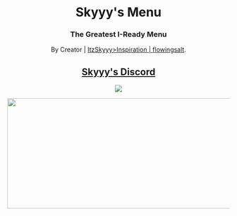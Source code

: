 <h1 align="center">Skyyy's Menu</h1>
<h3 align="center">The Greatest I-Ready Menu</h3>
<p align="center">By Creator | <a href="https://github.com/ItzSkyyy/">ItzSkyyy>Inspiration | <a href="https://github.com/flowingsalt">flowingsalt</a>.
<h2 align="center"><a href="https://discord.gg/DufFxxucHA">Skyyy's Discord</a></h2>

<p align="center">
        <a href="https://discord.gg/https://discord.gg/DufFxxucHA">
	       <img src="https://img.shields.io/discord/1082512666276401224?label=discord&logo=discord">
        </a>
</p>
<p align="center">
<img width="600" height="250" src="https://res.cloudinary.com/dvuzxoi9v/image/upload/v1678162087/Untitled_gv7yqc.png">
</p>
